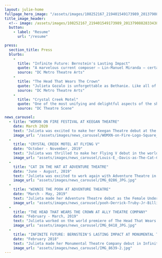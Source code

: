 ```yaml
---
layout: julie-home
fullpage_hero_image: "/assets/images/108252167_219401549173989_2013790882833438291_n.jpg"
title_image_header:
  <!-- image: /assets/images/108252167_219401549173989_2013790882833438291_n.jpg -->
  button:
    - label: "Resume"
      url: "/resume"

press:
  section_title: Press
  blurbs:
    - 
      title: "Infinite Future: Bernstein's Lasting Impact"
      quote: "A marvelous current composer – Lin-Manuel Miranda – certainly seems to be influenced by Bernstein, and his pulsating song “Carnival De Barrio” from In the Heights was delivered with a lusty and earthy interpretation by Julieta Gozalo that was absolutely thrilling to listen to."
      source: "DC Metro Theatre Arts"
    - 
      title: "The Head That Wears The Crown"
      quote: "Julieta Gozalo is unforgettable as Bethanie. Like all of Villanueva’s characters, Bethanie’s perfect life is only skin-deep, and Gozalo provides a very genuine feeling to a girl who uses high school politics as a coping mechanism for troubling home issues. Gozalo navigates the character’s age change from the first half to the second half incredibly well, growing from submissive to her friends, to ambivalent without any feeling of emotional whiplash."
      source: "DC Metro Theatre Arts"
    - 
      title: "Crystal Creek Motel"
      quote: "One of the most unifying and delightful aspects of the show is the cleaning staff, played by Gozalo and Denman, who not only reset the stage between each scene, but also get their own, nearly wordless yet entirely satisfying, story arc."
      source: "DC Theatre Scene"

news_carousel:
  - title: "WOMXN ON FIRE FESTIVAL AT KEEGAN THEATRE"
    date: March 2020
    text: "Julieta was excited to make her Keegan Theatre debut at the WOMXN on Fire Festival this March. She performed in the two person play First Chair. \n The WOMXN on Fire Festival is the only one of its kind in the DMV. Over the course of a week, audiences have the opportunity to interact with an exciting and eclectic group of new works, emerging playwrights, and directors and performers."
    image_url: "/assets/images/news_carousel/WOMXN-on-Fire-Logo-Square_edited_edited.jpg"
  - 
    title: "CRYSTAL CREEK MOTEL AT FLYING V"
    date: "October - November, 2019"
    text: "Julieta was thrilled to make her Flying V debut in the world premiere of Crystal Creek Motel as Delfin and Ensemble. \n This original and innovative production features six auteur directors – led by Associate Artistic Director Lee Liebeskind – a stellar ensemble of actors, and a complement of Flying V’s finest designers, teaming together to tell twelve distinct stories set in the same motel room over the course of a year. \n The show runs from October 10th - November 2nd"
    image_url: "assets/images/news_carousel/Louis-E_-Davis-as-The-Cat-Caroline-Wolfs.jpg"
  - 
    title: "CAT IN THE HAT AT ADVENTURE THEATRE"
    date: "June - August, 2019"
    text: "Julieta was excited to work again with Adventure Theatre in their production of Cat in the Hat as the female swing. \nShe covered three different tracks, all of which she went on for, and had the opportunity to play the role of Sally for the extension week.\n'From the moment his tall, red-and-white-striped hat appears around the door, Sally and her brother know that the cat in the hat is the funniest, most mischievous cat they have ever met. With the trickiest of tricks and craziest of ideas, he is certainly fun to play with. And he turns a rainy afternoon into an amazing adventure. But what will mom find when she gets home...?'"
    image_url: "assets/images/news_carousel/IMG_0286_JPG.jpg"
  - 
    title: "WINNIE THE POOH AT ADVENTURE THEATRE"
    date: "March - May, 2019"
    text: "Julieta made her Adventure Theatre debut as the Female Understudy in Winnie the Pooh. She had the opportunity to go on for one of the track she covered on closing day.\n Winnie the Pooh would spend every day of life humming tunes and stopping frequently to eat 'a little something.'' But today, Pooh and Piglet have to find the Heffalump, watch Rabbit scheme to rid the forest of Kanga’s dreaded bathtub, and help Eeyore search for his tail. Pooh's intentions are always the best, but his passion for honey and condensed milk keeps getting him into trouble."
    image_url: "assets/images/news_carousel/pooh-Derrick-Truby-Jr-Billie-Krishawn-…p.jpg"
  - 
    title: "THE HEAD THAT WEARS THE CROWN AT ALLY THEATRE COMPANY"
    date: "February - March, 2019"
    text: "Julieta worked on the world premiere of The Head That Wears the Crown as Bethanie. Ally Theatre Company recently received the John Aniello Award for Outstanding Emerging Theatre Company at the Helen Hayes Award this year. \n'Three highschoolers are the queens of their school until Danielle arrives. When she catches the eye of one of their exes just before the Winter formal, they decide to keep their friend close and their enemy closer, manipulating her emails, social media, and relationships. When their mean-spirited plan for revenge goes far out of control, the repercussions of their choices will follow all of them for the rest of their lives.'"
    image_url: "assets/images/news_carousel/IMG_0418_JPG.jpg"
  - 
    title: "INFINITE FUTURE: BERNSTEIN'S LASTING IMPACT AT MONUMENTAL THEATRE COMPANY"
    date: "February 2018"
    text: "Julieta made her Monumental Theatre Company debut in Infinite Future: Bernstein's Lasting Impact, a new, collaboratively devised, cabaret-style show that explores the influence of Leonard Bernstein’s musicals on contemporary musical theatre that celebrates Leonard Bernstein's 100th birthday. \n'Directed by Bridget Grace Sheaff, the performance includes music from West Side Story and On the Town. The show’s creators take inspiration from Bernstein’s idea that: “A liberal is a man or a woman or a child who looks forward to a better day, a more tranquil night, and a bright, infinite future.” This performance looks at the ways in which today’s musical theatre follows in Bernstein’s footsteps by tackling thorny issues from everyday life with the hope of a better future.'"
    image_url: "assets/images/news_carousel/IMG_8639-2.jpg"
---
```

